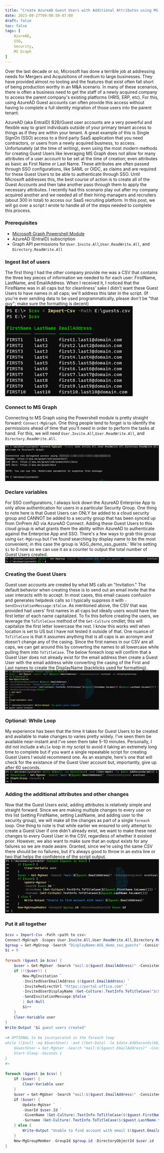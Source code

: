 ```yaml
---
title: "Create AzureAD Guest Users with Additional Attributes using MS Graph"
date: 2023-08-27T09:00:50-07:00
draft: false
toc: false
tags: [
    AzureAD,
    SSO,
    Security,
    MS Graph
]
---
```

Over the last decade or so, Microsoft has done a terrible job at addressing needs for Mergers and Acquisitions of medium to large businesses. They have provided almost no tooling and the features that exist often fall short of being production worthy in an M&A scenario. In many of these scenarios, there is often a business need to get the staff of a newly acquired company to access the parent company's existing platforms (HRIS, ERP, etc). For this, using AzureAD Guest accounts can often provide this access without having to complete a full identity migration of those users into the parent tenant.

AzureAD (aka EntraID) B2B/Guest user accounts are a very powerful and flexible way to grant individuals outside of your primary tenant access to things as if they are within your tenant. A great example of this is Single SignOn (SSO) access to a third party SaaS application that you need contractors, or users from a newly acquired business, to access. Unfortunately (at the time of writing), even using the most modern methods for creating Guest Users like leveraging MS Graph does not allow for many attributes of a user account to be set at the time of creation; even attributes as basic as First Name or Last Name. These attributes are often passed through SSO configurations, like SAML or OIDC, as claims and are required for these Guest Users to be able to authenticate through SSO. Until Microsoft addresses this, the best course of action is to create all of the Guest Accounts and then take another pass through them to apply the necessary attributes. I recently had this scenario play out after my company acquired another and we needed all of their hiring managers and recruiters (about 300 in total) to access our SaaS recruiting platform. In this post, we will go over a script I wrote to handle all of the steps needed to complete this process.

### Prerequisites
* [Microsoft Graph Powershell Module](https://www.powershellgallery.com/packages/Microsoft.Graph)
* AzureAD (EntraID) subscription
* Graph API permissions for `User.Invite.All`,`User.ReadWrite.All`, and `Directory.ReadWrite.All`

### Ingest list of users
The first thing I had the other company provide me was a CSV that contains the three key pieces of information we needed to for each user: FirstName, LastName, and EmailAddress. When I received it, I noticed that the FirstName was in all caps but for cleanliness' sake I didn't want these Guest Users to have names in all caps; we'll address this later in the script. (If you're ever sending data to be used programmatically, please don't be "that guy"; make sure the formatting is decent)  
![](Import-Csv.png)

### Connect to MS Graph
Connecting to MS Graph using the Powershell module is pretty straight forward: `Connect-MgGraph`. One thing people tend to forget is to identify the permissions ahead of time that you'll need in order to perform the tasks at hand. For this, we will need `User.Invite.All`,`User.ReadWrite.All`, and `Directory.ReadWrite.All`.

![Is anyone else tired of these "welcome messages" in Powershell modules?](Connect.png)

### Declare variables
For SSO configurations, I always lock down the AzureAD Enterprise App to only allow authentication for users in a particular Security Group. One thing to note here is that Guest Users can ONLY be added to a cloud security group and CANNOT be added to a security group that has been synced up from OnPrem AD via AzureAD Connect. Adding these Guest Users to this cloud group is what grants them the ability within AzureAD to authenticate against the Enterprise App and SSO. There's a few ways to grab this group using `Get-MgGroup` but I've found searching by display name to be the most convenient; in this case the group is 'ASG_demo_sso_guests.' We're setting `$i` to 0 now so we can use it as a counter to output the total number of Guest Users created.
![](variables.png)

### Creating the Guest Users
Guest user accounts are created by what MS calls an "Invitation." The default behavior when creating these is to send out an email invite that the user interacts with to accept. In most cases, this email causes confusion and generates helpdesk calls so I typically suppress it with `-SendInvitationMessage:$false`. As mentioned above, the CSV that was provided had users' first names in all caps but ideally users would have the first letter of each name capitalized. To fix this before creating the users, we leverage the `ToTitleCase` method of the `Get-Culture` cmdlet; this will capitalize the first letter lowercase the rest. I know this works well when location is set to US but I have not tested it outside of that. One nuance of `ToTitleCase` is that it assumes anything that is all caps is an acronym and doesn't change any of the casing. Since the first names in our CSV are all caps, we can get around this by converting the names to all lowercase while pulling them into `ToTitleCase`. The below foreach loop will confirm that a Guest User does not already exist for the email address then create a Guest User with the email address while converting the casing of the First and Last names to create the DisplayName (backticks used for formatting).
![](createGuests.png)

### Optional: While Loop
My experience has been that the time it takes for Guest Users to be created and available to make changes to varies pretty widely. I've seen them be available near-instant and I've seen them take 5-10 minutes. Personally, I did not include a `While` loop in my script to avoid it taking an extremely long time to complete but if you want a single repeatable script for creating Guest Users I would recommend one. As an example, here's one that will check for the existance of the Guest User account but, importantly, give up after 60 seconds.
![](whileLoop.png)

### Adding the additional attributes and other changes
Now that the Guest Users exist, adding attributes is relatively simple and straight forward. Since we are making multiple changes to every user on this list (setting FirstName, setting LastName, and adding user to the security group), we will make all the changes as part of a single `foreach` loop. One thing to note is that while earlier we ensured to only attempt to create a Guest User if one didn't already exist, we want to make these next changes to every Guest User in the CSV, regardless of whether it existed prior. However, we also want to make sure that an output exists for any failures so we are made aware. Granted, since we're using the same CSV there should be no failures, but it's always good to throw in an extra line or two that helps the confidence of the script output.
![](setAttributes.png)

### Put it all together
```powershell
$csv = Import-Csv -Path <path to csv>
Connect-MgGraph -Scopes User.Invite.All,User.ReadWrite.All,Directory.ReadWrite.All
$group = Get-MgGroup -Search "DisplayName:ASG_demo_sso_guests" -ConsistencyLevel eventual
$i = 0

foreach ($guest in $csv) {
    $user = Get-MgUser -Search "mail:$($guest.EmailAddress)" -ConsistencyLevel eventual -ea SilentlyContinue
    if (!($user)) {
        New-MgInvitation `
        -InvitedUserEmailAddress $($guest.EmailAddress) `
        -InviteRedirectUrl "https://portal.office.com" `
        -InvitedUserDisplayName (Get-Culture).TextInfo.ToTitleCase("$($guest.FirstName.toLower()) $($guest.LastName.ToLower())") `
        -SendInvitationMessage:$false `
        | Out-Null
        $i++
    }
    Clear-Variable user
}
Write-Output "$i guest users created"

<# OPTIONAL to be incorporated in the foreach loop
while (($null -eq $GuestUser) -and ((Get-Date) -le $date.AddSeconds(60))) {
    $GuestUser = Get-MgUser -Search "mail:$($guest.EmailAddress)" -ConsistencyLevel eventual
    Start-Sleep -Seconds 1
}
#>

foreach ($guest in $csv) {
    if ($user) {
        Clear-Variable user
    }
    $user = Get-MgUser -Search "mail:$($guest.EmailAddress)" -ConsistencyLevel eventual
    if ($user) {
        Update-MgUser `
        -UserId $user.Id `
        -GivenName (Get-Culture).TextInfo.ToTitleCase($($guest.FirstName.toLower())) `
        -Surname (Get-Culture).TextInfo.ToTitleCase($($guest.LastName.toLower()))
    } else {
        Write-Output "Unable to find account with email $($guest.EmailAddress)"
    }
    New-MgGroupMember -GroupId $group.id -DirectoryObjectId $user.id
}
```